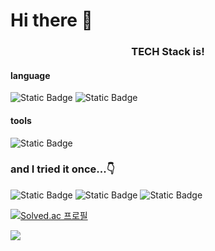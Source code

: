 <h1>Hi there 👋</h1>

<!-- Tech -->
<center><h3>TECH Stack is!</h3></center>

<h4>language</h4>

![Static Badge](https://img.shields.io/badge/C%2B%2B-purple?style=for-the-badge&logo=C%2B%2B)
![Static Badge](https://img.shields.io/badge/CSharp-blue?style=for-the-badge&logo=C%23)

<h4>tools</h4>

![Static Badge](https://img.shields.io/badge/Unity-black?style=for-the-badge&logo=Unity)


<h3>and I tried it once...👇</h3>

<img alt="Static Badge" src="https://img.shields.io/badge/Java-orange?style=for-the-badge&logo=Java"> <img alt="Static Badge" src="https://img.shields.io/badge/Json-green?style=for-the-badge&logo=Json"> <img alt="Static Badge" src="https://img.shields.io/badge/Python-blue?style=for-the-badge&logo=Python&logoColor=yellow">

<!--![Top Langs](https://github-readme-stats.vercel.app/api/top-langs/?username=LKM0222&layout=compact)-->
<!--![Anurag's GitHub stats](https://github-readme-stats.vercel.app/api?username=LKM0222&show_icons=true&theme=onedark)-->
<!-- SolveAC Icon -->
[![Solved.ac
프로필](http://mazassumnida.wtf/api/v2/generate_badge?boj=python03)](https://solved.ac/python03)
<!--
[![Solved.ac
프로필](http://mazassumnida.wtf/api/mini/generate_badge?boj=python03)](https://solved.ac/python03)-->


<!-- Hits -->
<a href="https://hits.seeyoufarm.com"><img src="https://hits.seeyoufarm.com/api/count/incr/badge.svg?url=https%3A%2F%2Fgithub.com%2FLKM0222&count_bg=%237ECCFF&title_bg=%23000000&icon=git.svg&icon_color=%23FFFFFF&title=hits&edge_flat=false"/></a>
